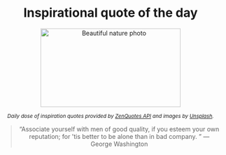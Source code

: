 
<div align="center">

# Inspirational quote of the day

<img src="./data/photo.jpeg" alt="Beautiful nature photo" width="320" height="180">

<sub><i>Daily dose of inspiration quotes provided by [ZenQuotes API](https://zenquotes.io/) and images by [Unsplash](https://unsplash.com/).</i></sub>


<blockquote>&ldquo;Associate yourself with men of good quality, if you esteem your own reputation; for 'tis better to be alone than in bad company. &rdquo; &mdash; <footer>George Washington</footer></blockquote>

</div>
